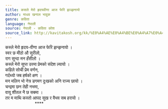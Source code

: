 ```yaml
---
title: कसले मेरो हृदयवीणा आज फेरि झञ्झनायो
author: माधव खनाल भावुक
genre: कविता
language: नेपाली
source: नेपाली - कविता कोश
source_link: http://kavitakosh.org/kk/%E0%A4%AE%E0%A4%BE%E0%A4%A7%E0%A4%B5_%E0%A4%96%E0%A4%A8%E0%A4%BE%E0%A4%B2_%E0%A4%AD%E0%A4%BE%E0%A4%B5%E0%A5%81%E0%A4%95
---
```


कस्ले मेरो हृदय-वीणा आज फेरि झन्झनायो ।  
स्वर छ मीठो औ सुरीलो,  
राग सुन्दा मन हँसीलो ।  
कस्ले मेरो सुप्त उरमा प्रेमको संदेश ल्यायो ।  
कहिले सोची प्रेम वर्णन,  
गर्दथ्यो जब हर्षको क्षण ।  
मन मलिन भो नेत्र डगमग दुःखको अनि राज्य छायो ।  
चन्द्रमा छन तेही नभमा,  
वायू शीतल नै छ सबमा ।  
तर म माथि कस्तो आपद सुख र वैभव सब हरायो ।  
                        \*\*\*\*
